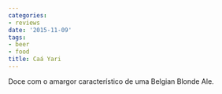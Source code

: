 ```yaml
---
categories:
- reviews
date: '2015-11-09'
tags:
- beer
- food
title: Caá Yari
---
```


Doce com o amargor característico de uma Belgian Blonde Ale.